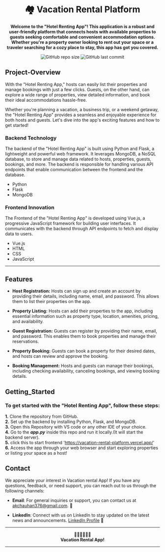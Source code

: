 <h1 align="center">🏘 Vacation Rental Platform</h1>

<p align="center">
  <b>Welcome to the "Hotel Renting App"! This application is a robust and user-friendly platform that connects hosts with available properties to guests seeking comfortable and convenient accommodation options. Whether you're a property owner looking to rent out your space or a traveler searching for a cozy place to stay, this app has got you covered.</b>
</p>

<p align="center">
  <img alt="GitHub repo size" src="https://img.shields.io/github/repo-size/Akash-376/Vacation_Rental_Platform">
  <img alt="GitHub last commit" src="https://img.shields.io/github/last-commit/Akash-376/Vacation_Rental_Platform">
</p>

## Project-Overview

With the "Hotel Renting App," hosts can easily list their properties and manage bookings with just a few clicks. Guests, on the other hand, can explore a wide range of properties, view detailed information, and book their ideal accommodations hassle-free.

Whether you're planning a vacation, a business trip, or a weekend getaway, the "Hotel Renting App" provides a seamless and enjoyable experience for both hosts and guests. Let's dive into the app's exciting features and how to get started!

### Backend Technology
The backend of the "Hotel Renting App" is built using Python and Flask, a lightweight and powerful web framework. It leverages MongoDB, a NoSQL database, to store and manage data related to hosts, properties, guests, bookings, and more. The backend is responsible for handling various API endpoints that enable communication between the frontend and the database.
- Python
- Flask
- MongoDB

### Frontend Innovation
The Frontend of the "Hotel Renting App" is developed using Vue.js, a progressive JavaScript framework for building user interfaces. It communicates with the backend through API endpoints to fetch and display data to users.
- Vue.js
- HTML
- CSS
- JavaScript

---
## Features
- **Host Registration:** Hosts can sign up and create an account by providing their details, including name, email, and password. This allows them to list their properties on the app.
- **Property Listing:** Hosts can add their properties to the app, including essential information such as property type, location, amenities, pricing, and availability.

- **Guest Registration:** Guests can register by providing their name, email, and password. This enables them to book properties and manage their reservations.

- **Property Booking:** Guests can book a property for their desired dates, and hosts can review and approve the booking.

- **Booking Management:** Hosts and guests can manage their bookings, including checking availability, canceling bookings, and viewing booking details.



## Getting_Started
### To get started with the "Hotel Renting App", follow these steps:
**1.** Clone the repository from GitHub. <br>
**2.** Set up the backend by installing Python, Flask, and MongoDB.</br>
**3.** Open this Repository with VS code or any other IDE of your choice.</br>
**4.** Go to the ***app.py*** inside this repo and run it locally.(It will start the backend server).</br>
**5.** click this to start frontend 'https://vacation-rental-platform.vercel.app/' </br>
**6.** Access the app through your web browser and start exploring properties or listing your space as a host!</br>


## Contact

We appreciate your interest in Vacation rental App! If you have any questions, feedback, or need support, you can reach out to us through the following channels:

- **Email**: For general inquiries or support, you can contact us at akchauhan376@gmail.com. 📧

- **LinkedIn**: Connect with us on LinkedIn to stay updated on the latest news and announcements. [LinkedIn Profile](https://www.linkedin.com/in/akash-chauhan-729184247/) 🔗


---

<p align="center">
  🙏🏻🙏🏻🙏🏻<br>
  <b> Vacation Rental App!</b>
</p>

---
